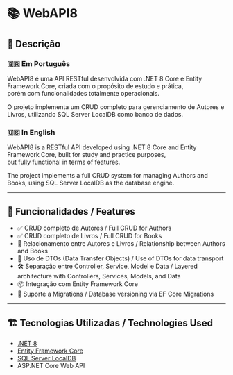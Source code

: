 # 📚 WebAPI8

## 📖 Descrição

### 🇧🇷 Em Português

WebAPI8 é uma API RESTful desenvolvida com .NET 8 Core e Entity Framework Core, criada com o propósito de estudo e prática,  
porém com funcionalidades totalmente operacionais.

O projeto implementa um CRUD completo para gerenciamento de Autores e Livros, utilizando SQL Server LocalDB como banco de dados.

### 🇺🇸 In English

WebAPI8 is a RESTful API developed using .NET 8 Core and Entity Framework Core, built for study and practice purposes,  
but fully functional in terms of features.

The project implements a full CRUD system for managing Authors and Books, using SQL Server LocalDB as the database engine.

---

## 🚀 Funcionalidades / Features

- ✅ CRUD completo de Autores / Full CRUD for Authors  
- ✅ CRUD completo de Livros / Full CRUD for Books  
- 🔁 Relacionamento entre Autores e Livros / Relationship between Authors and Books  
- 🧩 Uso de DTOs (Data Transfer Objects) / Use of DTOs for data transport  
- 🛠️ Separação entre Controller, Service, Model e Data / Layered architecture with Controllers, Services, Models, and Data  
- 📦 Integração com Entity Framework Core  
- 🔄 Suporte a Migrations / Database versioning via EF Core Migrations  

---

## 🏗️ Tecnologias Utilizadas / Technologies Used

- [.NET 8](https://dotnet.microsoft.com/en-us/download/dotnet/8.0)  
- [Entity Framework Core](https://learn.microsoft.com/en-us/ef/core/)  
- [SQL Server LocalDB](https://learn.microsoft.com/en-us/sql/database-engine/configure-windows/sql-server-express-localdb)  
- ASP.NET Core Web API  
